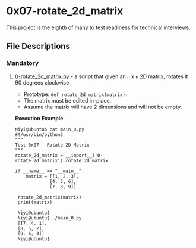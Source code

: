 # 0x07-rotate_2d_matrix

This project is the eighth of many to test readiness for technical interviews.

## File Descriptions
### Mandatory
1. [0-rotate_2d_matrix.py](./0-rotate_2d_matrix.py) - a script that given an `n` x `n` 2D matrix, rotates it 90 degrees clockwise
   - Prototype: `def rotate_2d_matrix(matrix):`
   - The matrix must be edited in-place.
   - Assume the matrix will have 2 dimensions and will not be empty.

   **Execution Example**
   ```
   Niyi@ubuntu$ cat main_0.py
   #!/usr/bin/python3
   """
   Test 0x07 - Rotate 2D Matrix
   """
   rotate_2d_matrix = __import__('0-rotate_2d_matrix').rotate_2d_matrix

   if __name__ == "__main__":
       matrix = [[1, 2, 3],
                [4, 5, 6],
                [7, 8, 9]]

    rotate_2d_matrix(matrix)
    print(matrix)

    Niyi@ubuntu$
    Niyi@ubuntu$ ./main_0.py
    [[7, 4, 1],
    [8, 5, 2],
    [9, 6, 3]]
    Niyi@ubuntu$
   ```


